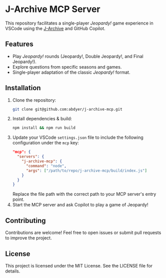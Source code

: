 # J-Archive MCP Server

This repository facilitates a single-player *Jeopardy!* game experience in VSCode using the [J-Archive](https://www.j-archive.com/) and GitHub Copilot.

## Features
- Play *Jeopardy!* rounds (Jeopardy!, Double Jeopardy!, and Final Jeopardy!).
- Explore questions from specific seasons and games.
- Single-player adaptation of the classic *Jeopardy!* format.

## Installation
1. Clone the repository:
   ```bash
   git clone git@github.com:abdyer/j-archive-mcp.git
   ```
2. Install dependencies & build:
   ```bash
   npm install && npm run build
   ```
3. Update your VSCode `settings.json` file to include the following configuration under the `mcp` key:
   ```json
   "mcp": {
     "servers": {
       "j-archive-mcp": {
         "command": "node",
         "args": ["/path/to/repo/j-archive-mcp/build/index.js"]
       }
     }
   }
   ```
   Replace the file path with the correct path to your MCP server's entry point.
4. Start the MCP server and ask Copilot to play a game of Jeopardy!

## Contributing
Contributions are welcome! Feel free to open issues or submit pull requests to improve the project.

## License
This project is licensed under the MIT License. See the LICENSE file for details.
